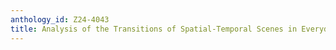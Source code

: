 ```yaml
---
anthology_id: Z24-4043
title: Analysis of the Transitions of Spatial-Temporal Scenes in Everyday Conversation
---
```

